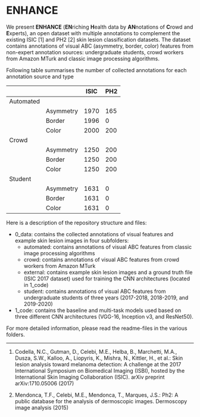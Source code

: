 # ENHANCE

We present **ENHANCE** (**EN**riching **H**ealth data by **AN**notations of **C**rowd and **E**xperts), an open dataset with multiple annotations to complement the existing ISIC [1] and PH2 [2] skin lesion classification datasets. The dataset contains annotations of visual ABC (asymmetry, border, color) features from non-expert annotation sources: undergraduate students, crowd workers from Amazon MTurk and classic image processing algorithms.

Following table summarises the number of collected annotations for each annotation source and type

|           |           | ISIC | PH2 |
|-----------|-----------|------|-----|
| Automated |           |      |     |
|           | Asymmetry | 1970 | 165 |
|           | Border    | 1996 | 0   |
|           | Color     | 2000 | 200 |
| Crowd     |           |      |     |
|           | Asymmetry | 1250 | 200 |
|           | Border    | 1250 | 200 |
|           | Color     | 1250 | 200 |
| Student   |           |      |     |
|           | Asymmetry | 1631 | 0   |
|           | Border    | 1631 | 0   |
|           | Color     | 1631 | 0   |
          

Here is a description of the repository structure and files:
- 0_data: contains the collected annotations of visual features and example skin lesion images in four subfolders:
  - automated: contains annotations of visual ABC features from classic image processing algorithms
  - crowd: contains annotations of visual ABC features from crowd workers from Amazon MTurk
  - external: contains example skin lesion images and a ground truth file (ISIC 2017 dataset) used for training the CNN architectures (located in 1_code)  
  - student: contains annotations of visual ABC features from undergraduate students of three years (2017-2018, 2018-2019, and 2019-2020)
- 1_code: contains the baseline and multi-task models used based on three different CNN architectures (VGG-16, Inception v3, and ResNet50).

For more detailed information, please read the readme-files in the various folders.

---
1. Codella, N.C., Gutman, D., Celebi, M.E., Helba, B., Marchetti, M.A., Dusza, S.W., Kalloo, A., Liopyris, K., Mishra, N., Kittler, H., et al.: Skin lesion analysis toward melanoma detection: A challenge at the 2017 International Symposium on Biomedical Imaging (ISBI), hosted by the International Skin Imaging Collaboration (ISIC). arXiv preprint arXiv:1710.05006 (2017)

2. Mendonca, T.F., Celebi, M.E., Mendonca, T., Marques, J.S.: Ph2: A public database for the analysis of dermoscopic images. Dermoscopy image analysis (2015)

